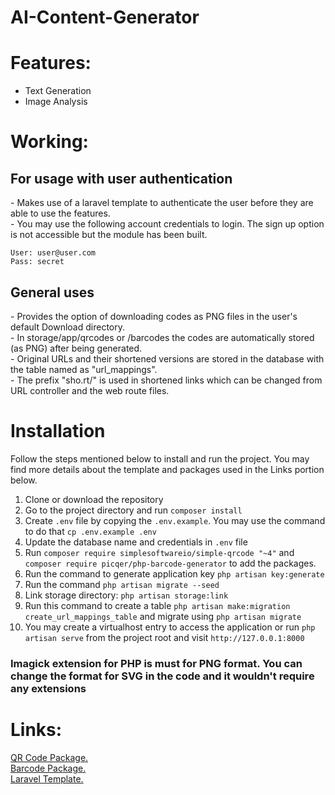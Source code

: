 # AI-Content-Generator
 
# Features:
* Text Generation<br>
* Image Analysis<br>

# Working:
<h2>For usage with user authentication</h2>
- Makes use of a laravel template to authenticate the user before they are able to use the features.<br>
- You may use the following account credentials to login. The sign up option is not accessible but the module has been built.<br>

```
User: user@user.com
Pass: secret
```

<h2>General uses</h2>
- Provides the option of downloading codes as PNG files in the user's default Download directory.<br>
- In storage/app/qrcodes or /barcodes the codes are automatically stored (as PNG) after being generated.<br>
- Original URLs and their shortened versions are stored in the database with the table named as "url_mappings". <br>
- The prefix "sho.rt/" is used in shortened links which can be changed from URL controller and the web route files.

# Installation

Follow the steps mentioned below to install and run the project. You may find more details about the template and packages used in the Links portion below.

1. Clone or download the repository
2. Go to the project directory and run `composer install`
3. Create `.env` file by copying the `.env.example`. You may use the command to do that `cp .env.example .env`
4. Update the database name and credentials in `.env` file
5. Run `composer require simplesoftwareio/simple-qrcode "~4"` and `composer require picqer/php-barcode-generator` to add the packages. 
6. Run the command to generate application key `php artisan key:generate`
7. Run the command `php artisan migrate --seed`
8. Link storage directory: `php artisan storage:link`
9. Run this command to create a table `php artisan make:migration create_url_mappings_table` and migrate using `php artisan migrate`
10. You may create a virtualhost entry to access the application or run `php artisan serve` from the project root and visit `http://127.0.0.1:8000`

<h3>Imagick extension for PHP is must for PNG format. You can change the format for SVG in the code and it wouldn't require any extensions</h3>
    
# Links:
[QR Code Package.](http://www.simplesoftware.io/#/docs/simple-qrcode) <br>
[Barcode Package.](https://github.com/picqer/php-barcode-generator) <br>
[Laravel Template.](http://www.github.com/nasirkhan/laravel-starter)
